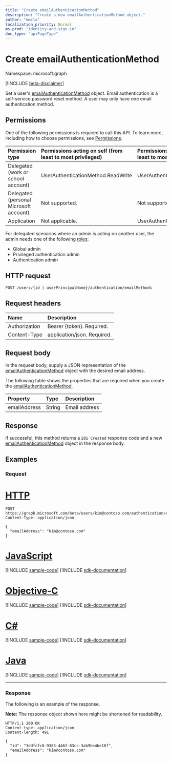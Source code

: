 ```yaml
---
title: "Create emailAuthenticationMethod"
description: "Create a new emailAuthenticationMethod object."
author: "mmcla"
localization_priority: Normal
ms.prod: "identity-and-sign-in"
doc_type: "apiPageType"
---
```


# Create emailAuthenticationMethod
Namespace: microsoft.graph

[!INCLUDE [beta-disclaimer](../../includes/beta-disclaimer.md)]

Set a user's [emailAuthenticationMethod](../resources/emailauthenticationmethod.md) object. Email authentication is a self-service password reset method. A user may only have one email authentication method.

## Permissions
One of the following permissions is required to call this API. To learn more, including how to choose permissions, see [Permissions](/graph/permissions-reference).

|Permission type|Permissions acting on self (from least to most privileged)|Permissions acting on others (from least to most privileged)|
|:---|:---|:--|
| Delegated (work or school account)     | UserAuthenticationMethod.ReadWrite | UserAuthenticationMethod.ReadWrite.All |
| Delegated (personal Microsoft account) | Not supported. | Not supported. |
| Application                            | Not applicable. | UserAuthenticationMethod.ReadWrite.All |

For delegated scenarios where an admin is acting on another user, the admin needs one of the following [roles](/azure/active-directory/users-groups-roles/directory-assign-admin-roles#available-roles):

* Global admin
* Privileged authentication admin
* Authentication admin

## HTTP request

<!-- {
  "blockType": "ignored"
}
-->
``` http
POST /users/{id | userPrincipalName}/authentication/emailMethods
```

## Request headers
|Name|Description|
|:---|:---|
|Authorization|Bearer {token}. Required.|
|Content-Type|application/json. Required.|

## Request body
In the request body, supply a JSON representation of the [emailAuthenticationMethod](../resources/emailauthenticationmethod.md) object with the desired email address.

The following table shows the properties that are required when you create the [emailAuthenticationMethod](../resources/emailauthenticationmethod.md).

|Property|Type|Description|
|:---|:---|:---|
|emailAddress|String|Email address|



## Response

If successful, this method returns a `201 Created` response code and a new [emailAuthenticationMethod](../resources/emailauthenticationmethod.md) object in the response body.

## Examples

### Request

# [HTTP](#tab/http)
<!-- {
  "blockType": "request",
  "name": "create_emailauthenticationmethod_from_"
}
-->
``` http
POST https://graph.microsoft.com/beta/users/kim@contoso.com/authentication/emailMethods
Content-Type: application/json

{
  "emailAddress": "kim@contoso.com"
}
```
# [JavaScript](#tab/javascript)
[!INCLUDE [sample-code](../includes/snippets/javascript/create-emailauthenticationmethod-from--javascript-snippets.md)]
[!INCLUDE [sdk-documentation](../includes/snippets/snippets-sdk-documentation-link.md)]

# [Objective-C](#tab/objc)
[!INCLUDE [sample-code](../includes/snippets/objc/create-emailauthenticationmethod-from--objc-snippets.md)]
[!INCLUDE [sdk-documentation](../includes/snippets/snippets-sdk-documentation-link.md)]

# [C#](#tab/csharp)
[!INCLUDE [sample-code](../includes/snippets/csharp/create-emailauthenticationmethod-from--csharp-snippets.md)]
[!INCLUDE [sdk-documentation](../includes/snippets/snippets-sdk-documentation-link.md)]

# [Java](#tab/java)
[!INCLUDE [sample-code](../includes/snippets/java/create-emailauthenticationmethod-from--java-snippets.md)]
[!INCLUDE [sdk-documentation](../includes/snippets/snippets-sdk-documentation-link.md)]

---



### Response
The following is an example of the response.

**Note:** The response object shown here might be shortened for readability.
<!-- {
  "blockType": "response",
  "truncated": true,
  "@odata.type": "microsoft.graph.emailAuthenticationMethod"
}
-->
``` http
HTTP/1.1 200 OK
Content-type: application/json
Content-length: 491

{
  "id": "3ddfcfc8-9383-446f-83cc-3ab9be4be18f",
  "emailAddress": "kim@contoso.com"
}
```
